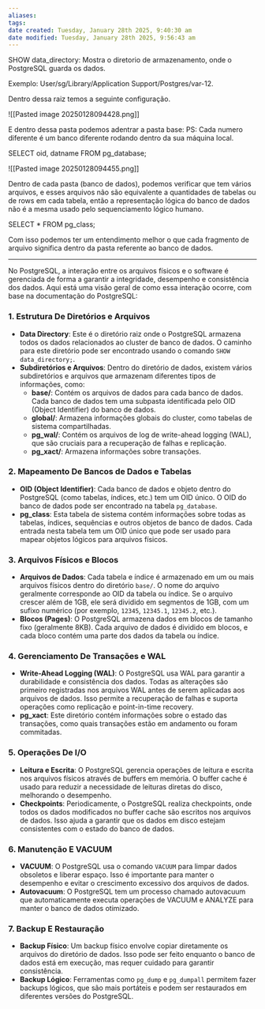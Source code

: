 ```yaml
---
aliases: 
tags: 
date created: Tuesday, January 28th 2025, 9:40:30 am
date modified: Tuesday, January 28th 2025, 9:56:43 am
---
```

SHOW data_directory: Mostra o diretorio de armazenamento, onde o PostgreSQL guarda os dados.

Exemplo: User/sg/Library/Application Support/Postgres/var-12.

Dentro dessa raiz temos a seguinte configuração.

![[Pasted image 20250128094428.png]]

E dentro dessa pasta podemos adentrar a pasta base:
PS: Cada numero diferente é um banco diferente rodando dentro da sua máquina local.

SELECT oid, datname
FROM pg_database;

![[Pasted image 20250128094455.png]]

Dentro de cada pasta (banco de dados), podemos verificar que tem vários arquivos, e esses arquivos não são equivalente a quantidades de tabelas ou de rows em cada tabela, então a representação lógica do banco de dados não é a mesma usado pelo sequenciamento lógico humano.

SELECT * FROM pg_class;

Com isso podemos ter um entendimento melhor o que cada fragmento de arquivo significa dentro da pasta referente ao banco de dados.

---

No PostgreSQL, a interação entre os arquivos físicos e o software é gerenciada de forma a garantir a integridade, desempenho e consistência dos dados. Aqui está uma visão geral de como essa interação ocorre, com base na documentação do PostgreSQL:

### 1. **Estrutura De Diretórios e Arquivos**
   - **Data Directory**: Este é o diretório raiz onde o PostgreSQL armazena todos os dados relacionados ao cluster de banco de dados. O caminho para este diretório pode ser encontrado usando o comando `SHOW data_directory;`.
   - **Subdiretórios e Arquivos**: Dentro do diretório de dados, existem vários subdiretórios e arquivos que armazenam diferentes tipos de informações, como:
     - **base/**: Contém os arquivos de dados para cada banco de dados. Cada banco de dados tem uma subpasta identificada pelo OID (Object Identifier) do banco de dados.
     - **global/**: Armazena informações globais do cluster, como tabelas de sistema compartilhadas.
     - **pg_wal/**: Contém os arquivos de log de write-ahead logging (WAL), que são cruciais para a recuperação de falhas e replicação.
     - **pg_xact/**: Armazena informações sobre transações.

### 2. **Mapeamento De Bancos de Dados e Tabelas**
   - **OID (Object Identifier)**: Cada banco de dados e objeto dentro do PostgreSQL (como tabelas, índices, etc.) tem um OID único. O OID do banco de dados pode ser encontrado na tabela `pg_database`.
   - **pg_class**: Esta tabela de sistema contém informações sobre todas as tabelas, índices, sequências e outros objetos de banco de dados. Cada entrada nesta tabela tem um OID único que pode ser usado para mapear objetos lógicos para arquivos físicos.

### 3. **Arquivos Físicos e Blocos**
   - **Arquivos de Dados**: Cada tabela e índice é armazenado em um ou mais arquivos físicos dentro do diretório `base/`. O nome do arquivo geralmente corresponde ao OID da tabela ou índice. Se o arquivo crescer além de 1GB, ele será dividido em segmentos de 1GB, com um sufixo numérico (por exemplo, `12345`, `12345.1`, `12345.2`, etc.).
   - **Blocos (Pages)**: O PostgreSQL armazena dados em blocos de tamanho fixo (geralmente 8KB). Cada arquivo de dados é dividido em blocos, e cada bloco contém uma parte dos dados da tabela ou índice.

### 4. **Gerenciamento De Transações e WAL**
   - **Write-Ahead Logging (WAL)**: O PostgreSQL usa WAL para garantir a durabilidade e consistência dos dados. Todas as alterações são primeiro registradas nos arquivos WAL antes de serem aplicadas aos arquivos de dados. Isso permite a recuperação de falhas e suporta operações como replicação e point-in-time recovery.
   - **pg_xact**: Este diretório contém informações sobre o estado das transações, como quais transações estão em andamento ou foram commitadas.

### 5. **Operações De I/O**
   - **Leitura e Escrita**: O PostgreSQL gerencia operações de leitura e escrita nos arquivos físicos através de buffers em memória. O buffer cache é usado para reduzir a necessidade de leituras diretas do disco, melhorando o desempenho.
   - **Checkpoints**: Periodicamente, o PostgreSQL realiza checkpoints, onde todos os dados modificados no buffer cache são escritos nos arquivos de dados. Isso ajuda a garantir que os dados em disco estejam consistentes com o estado do banco de dados.

### 6. **Manutenção E VACUUM**
   - **VACUUM**: O PostgreSQL usa o comando `VACUUM` para limpar dados obsoletos e liberar espaço. Isso é importante para manter o desempenho e evitar o crescimento excessivo dos arquivos de dados.
   - **Autovacuum**: O PostgreSQL tem um processo chamado autovacuum que automaticamente executa operações de VACUUM e ANALYZE para manter o banco de dados otimizado.

### 7. **Backup E Restauração**
   - **Backup Físico**: Um backup físico envolve copiar diretamente os arquivos do diretório de dados. Isso pode ser feito enquanto o banco de dados está em execução, mas requer cuidado para garantir consistência.
   - **Backup Lógico**: Ferramentas como `pg_dump` e `pg_dumpall` permitem fazer backups lógicos, que são mais portáteis e podem ser restaurados em diferentes versões do PostgreSQL.